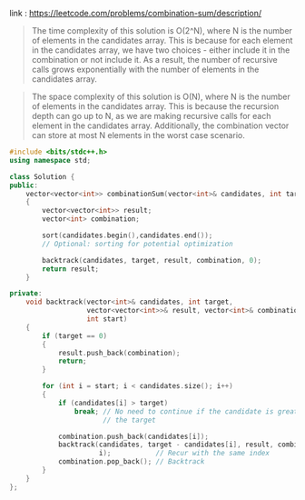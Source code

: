 link : https://leetcode.com/problems/combination-sum/description/
>The time complexity of this solution is O(2^N), where N is the number of elements in the candidates array. This is because for each element in the candidates array, we have two choices - either include it in the combination or not include it. As a result, the number of recursive calls grows exponentially with the number of elements in the candidates array.

>The space complexity of this solution is O(N), where N is the number of elements in the candidates array. This is because the recursion depth can go up to N, as we are making recursive calls for each element in the candidates array. Additionally, the combination vector can store at most N elements in the worst case scenario.

```cpp
#include <bits/stdc++.h>
using namespace std;

class Solution {
public:
    vector<vector<int>> combinationSum(vector<int>& candidates, int target) 
    {
        vector<vector<int>> result;
        vector<int> combination;

        sort(candidates.begin(),candidates.end()); 
        // Optional: sorting for potential optimization

        backtrack(candidates, target, result, combination, 0);
        return result;
    }

private:
    void backtrack(vector<int>& candidates, int target,
                   vector<vector<int>>& result, vector<int>& combination,
                   int start) 
    {
        if (target == 0) 
        {
            result.push_back(combination);
            return;
        }

        for (int i = start; i < candidates.size(); i++) 
        {
            if (candidates[i] > target)
                break; // No need to continue if the candidate is greater than
                       // the target

            combination.push_back(candidates[i]);
            backtrack(candidates, target - candidates[i], result, combination,
                      i);           // Recur with the same index
            combination.pop_back(); // Backtrack
        }
    }
};


```
